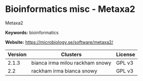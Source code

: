 # Bioinformatics misc - Metaxa2

Metaxa2

**Keywords:** bioinformatics

**Website:** <https://microbiology.se/software/metaxa2/>

| Version | Clusters | License |
| ------- | -------- | ------- |
| 2.1.3 | bianca irma milou rackham snowy | GPL v3 |
| 2.2 | rackham irma bianca snowy | GPL v3 |
